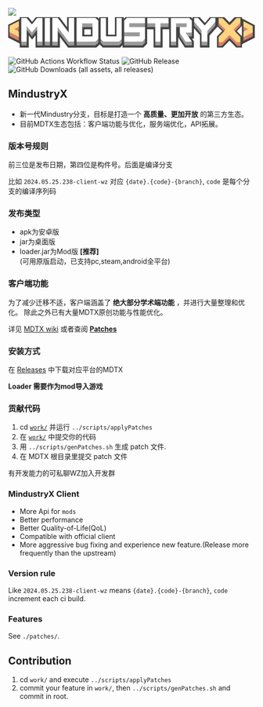 <img src=assets/icon.png height="64"> <img src=assets/sprites/logo.png height="64">


![GitHub Actions Workflow Status](https://img.shields.io/github/actions/workflow/status/TinyLake/MindustryX/build.yml?label=Building)  ![GitHub Release](https://img.shields.io/github/v/release/TinyLake/MindustryX?label=Latest%20Version&labelColor=blue&color=green&link=https%3A%2F%2Fgithub.com%2FTinyLake%2FMindustryX%2Freleases)  ![GitHub Downloads (all assets, all releases)](https://img.shields.io/github/downloads/TinyLake/MindustryX/total?label=Downloads)

## MindustryX

- 新一代Mindustry分支，目标是打造一个 **高质量、更加开放** 的第三方生态。
- 目前MDTX生态包括：客户端功能与优化，服务端优化，API拓展。

### 版本号规则
前三位是发布日期，第四位是构件号。后面是编译分支

比如 `2024.05.25.238-client-wz` 对应 `{date}.{code}-{branch}`, `code` 是每个分支的编译序列码

### 发布类型
* apk为安卓版
* jar为桌面版
* loader.jar为Mod版 **[推荐]**  
(可用原版启动，已支持pc,steam,android全平台)

### 客户端功能
为了减少迁移不适，客户端涵盖了 **绝大部分学术端功能** ，并进行大量整理和优化。 除此之外已有大量MDTX原创功能与性能优化。

详见 [MDTX wiki](https://github.com/TinyLake/MindustryX/wiki) 或者查阅 **[Patches](./patches)**

### 安装方式
在 [Releases](https://github.com/TinyLake/MindustryX/releases) 中下载对应平台的MDTX

**Loader 需要作为mod导入游戏**

### 贡献代码
1. cd [`work/`](work) 并运行 `../scripts/applyPatches`
2. 在 [`work/`](work) 中提交你的代码
3. 用 `../scripts/genPatches.sh` 生成 patch 文件.
4. 在 MDTX 根目录里提交 patch 文件

有开发能力的可私聊WZ加入开发群

### MindustryX Client
* More Api for `mods`
* Better performance
* Better Quality-of-Life(QoL)
* Compatible with official client
* More aggressive bug fixing and experience new feature.(Release more frequently than the upstream)

### Version rule
Like `2024.05.25.238-client-wz` means `{date}.{code}-{branch}`, `code` increment each ci build.

### Features
See `./patches/`.

## Contribution
1. cd `work/` and execute `../scripts/applyPatches`
2. commit your feature in `work/`, then `../scripts/genPatches.sh` and commit in root.